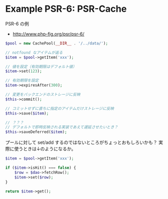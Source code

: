 # Example PSR-6: PSR-Cache

PSR-6 の例

- http://www.php-fig.org/psr/psr-6/

```php
$pool = new CachePool(__DIR__ . '/../data/');

// notfound なアイテムが返る
$item = $pool->getItem('xxx');

// 値を設定（有効期限はデフォルト値）
$item->set(123);

// 有効期限を設定
$item->expiresAfter(300);

// 変更をバックエンドのストレージに反映
$this->commit();

// コミットせずに直ちに指定のアイテムだけストレージに反映
$this->save($item);

// ？？？
// デフォルトで即時反映される実装であえて遅延させたいとき？
$this->saveDeferred($item);
```

プールに対して set/add するのではないところがちょっとおもしろいかも？
実際に使うときは↓のようになるか。

```php
$item = $pool->getItem('xxx');

if ($item->isHit() === false) {
    $row = $dao->fetchRow();
    $item->set($row);
}

return $item->get();
```
